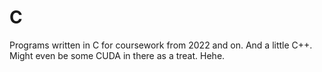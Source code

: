 # C
Programs written in C for coursework from 2022 and on.
And a little C++. Might even be some CUDA in there as a treat. Hehe.
